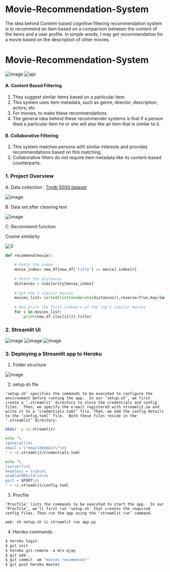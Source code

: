 # Movie-Recommendation-System
The idea behind Content-based cognitive filtering recommendation system is to recommend an item based on a comparison between the content of the items and a user profile. In simple words, I may get recommendation for a movie based on the description of other movies.

# Movie-Recommendation-System

![image](https://user-images.githubusercontent.com/37560890/183598989-45e431c6-c66f-40c3-8bfc-606a78880a4d.png)
![aja](https://user-images.githubusercontent.com/37560890/183597991-1d0820b1-c5c2-4f1a-b599-c9f2323e3e7d.png)

#### A. Content Based Filtering
1. They suggest similar items based on a particular item. 
2. This system uses item metadata, such as genre, director, description, actors, etc.
3. For movies, to make these recommendations. 
4. The general idea behind these recommender systems is that if a person liked a particular item
he or she will also like an item that is similar to it.

#### B. Collaborative Filtering

1. This system matches persons with similar interests and provides recommendations based on this matching.
2. Collaborative filters do not require item metadata like its content-based counterparts.

### 1. Project Overview

A. Data collection : [Tmdb 5000 dataset](https://www.kaggle.com/datasets/tmdb/tmdb-movie-metadata)

![image](https://user-images.githubusercontent.com/37560890/183575278-fc9da1e9-b9cf-44e9-a953-8c082108d028.png)

B. Data set after cleaning text


![image](https://user-images.githubusercontent.com/37560890/183575485-ef3bd59d-6121-46e6-9f64-2a9678551ce4.png)

C. Recommend function

Cosine similarity 

![3](https://user-images.githubusercontent.com/37560890/183600630-3d16f353-9ed9-421f-80b2-0282ea9ed95a.png)

```py
def recommend(movie):
    
    # Fetch the index
    movie_index= new_df[new_df['title'] == movie].index[0]
    
    # Fetch the distances
    distances = similarity[movie_index]
    
    # Get the 5 similar movies 
    movies_list= sorted(list(enumerate(distances)),reverse=True,key=lambda x:x[1])[1:6]
    
    # Now print the first indexe's of the top 5 similar movies
    for i in movies_list:
        print(new_df.iloc[i[0]].title)

```

### 2. Streamlit Ui 


![image](https://user-images.githubusercontent.com/37560890/183477463-4c1b6778-1f2c-4166-9971-381ba284c217.png)
![image](https://user-images.githubusercontent.com/37560890/183476828-a751733c-11b3-436f-be30-409a8e1cba3a.png)
![image](https://user-images.githubusercontent.com/37560890/183477100-9334723e-ea9d-421f-b14d-8bef998e97d9.png)

### 3. Deploying a Streamlit app to Heroku

1. Folder structure

![image](https://user-images.githubusercontent.com/37560890/183566414-2271d181-461a-4fa7-a127-93d447a751b8.png)

2. setup.sh file

`
‘setup.sh’ specifies the commands to be executed to configure the environment before running the app. 
In our ‘setup.sh’, we first create a ‘.streamlit’ directory to store the credentials and config files. 
Then, we specify the e-mail registered with streamlit.io and write it to a ‘credentials.toml’ file.
Then, we add the config details to the ‘config.toml’ file. 
Both these files reside in the ‘.streamlit’ directory.
`

```sh
mkdir -p ~/.streamlit/

echo "\
[general]\n\
email = \"email@domain\"\n\
" > ~/.streamlit/credentials.toml

echo "\
[server]\n\
headless = true\n\
enableCORS=false\n\
port = $PORT\n\
" > ~/.streamlit/config.toml

```

3. Procfile

`
‘Procfile’ lists the commands to be executed to start the app. 
In our ‘Procfile’, we’ll first run ‘setup.sh’ that creates the required config files.
Then run the app using the ‘streamlit run’ command.
`

```py
web: sh setup.sh && streamlit run app.py
```

4. Heroku commands

```py 
$ heroku login
$ git init
$ heroku git:remote -a mrs-ajay
$ git add .
$ git commit -am "movies recommender"
$ git push heroku master

```
